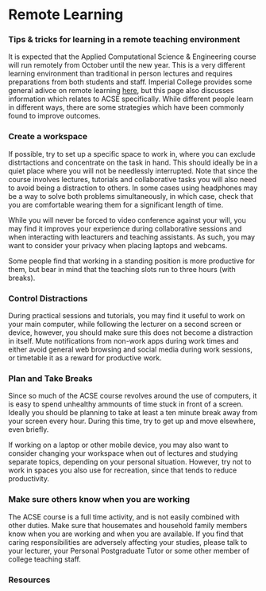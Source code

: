 # Remote Learning

### Tips & tricks for learning in a remote teaching environment

It is expected that the Applied Computational Science & Engineering course will run remotely from October until the new year. This is a very different learning environment than traditional in person lectures and requires preparations from both students and staff. Imperial College provides some general adivce on remote learning [here](https://www.imperial.ac.uk/students/success-guide/remote-learning/), but this page also discusses information which relates to ACSE specifically. While different people learn in different ways, there are some strategies which have been commonly found to improve outcomes.

### Create a workspace

If possible, try to set up a specific space to work in, where you can exclude distrtactions and concentrate on the task in hand. This should ideally be in a quiet place where you will not be needlessly interrupted. Note that since the course involves lectures, tutorials and collaborative tasks you will also need to avoid being a distraction to others. In some cases using headphones may be a way to solve both problems simultaneously, in which case, check that you are comfortable wearing them for a significant length of time.

While you will never be forced to video conference against your will, you may find it improves your experience during collaborative sessions and when interacting with leacturers and teaching assistants. As such, you may want to consider your privacy when placing laptops and webcams.

Some people find that working in a standing position is more productive for them, but bear in mind that the teaching slots run to three hours (with breaks). 


### Control Distractions

During practical sessions and tutorials, you may find it useful to work on your main computer, while following the lecturer on a second screen or device, however, you should make sure this does not become a distraction in itself. Mute notifications from non-work apps during work times and either avoid general web browsing and social media during work sessions, or timetable it as a reward for productive work.


### Plan and Take Breaks

Since so much of the ACSE course revolves around the use of computers, it is easy to spend unhealthy ammounts of time stuck in front of a screen. Ideally you should be planning to take at least a ten minute break away from your screen every hour. During this time, try to get up and move elsewhere, even briefly.

If working on a laptop or other mobile device, you may also want to consider changing your workspace when out of lectures and studying separate topics, depending on your personal situation. However, try not to work in spaces you also use for recreation, since that tends to reduce productivity.


### Make sure others know when you are working

The ACSE course is a full time activity, and is not easily combined with other duties. Make sure that housemates and household family members know when you are working and when you are available. If you find that caring responsibilities are adversely affecting your studies, please talk to your lecturer, your Personal Postgraduate Tutor or some other member of college teaching staff.


### Resources
